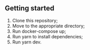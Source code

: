 ## Getting started

1. Clone this repository;<br />
2. Move to the appropriate directory;<br />
3. Run docker-compose up;<br />
4. Run yarn to install dependencies;<br />
5. Run yarn dev.

